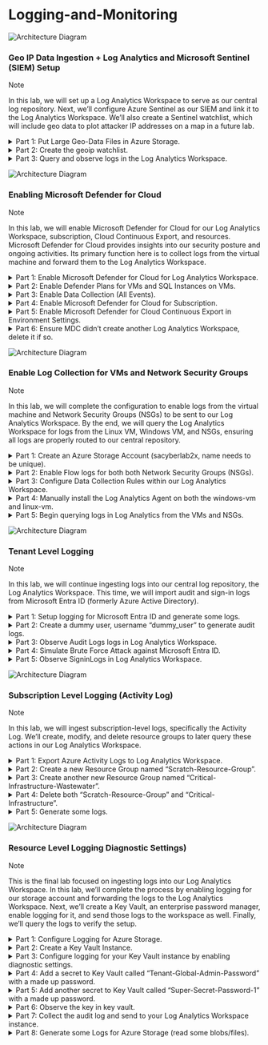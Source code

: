 # Logging-and-Monitoring

![Architecture Diagram](https://imgur.com/Qa1MyLI.png)
### Geo IP Data Ingestion + Log Analytics and Microsoft Sentinel (SIEM) Setup
> [!NOTE]
> In this lab, we will set up a Log Analytics Workspace to serve as our central log repository. Next, we’ll configure Azure Sentinel as our SIEM and link it to the Log Analytics Workspace. We’ll also create a Sentinel watchlist, which will include geo data to plot attacker IP addresses on a map in a future lab.




<details>
<summary>Part 1: Put Large Geo-Data Files in Azure Storage.</summary>

1. Create a Log Analytics Workspace (our log aggregator) named: LAW-Cyber-Lab-0x.<br>
    a. Search “Log Analytics workspaces” → select create log analytics workspace.
    ![Azure image](https://imgur.com/ZG2ErXM.png)
    b. Put it in the EG-Cyber-Lab Resource Group & name it LAW-Cyber-Lab-0x & keep the region the same (East US 2) → select “review + create”.
    ![Azure image](https://imgur.com/kF38dVg.png)
2. Setup Sentinel and connect it to our Log Analytics Workspace.<br>
    a. Search for “sentinel” → select create Microsoft Sentinel.
    ![Azure image](https://imgur.com/TaAjWMt.png)
    b. Select LAW-Cyber-Lab-01 → select add.
    ![Azure image](https://imgur.com/6grwBGN.png)
</details>

<details>
<summary>Part 2: Create the geoip watchlist.</summary>

1. Download this [geoip-summarized.csv file](https://github.com/joshmadakor1/Cyber-Course-v2/blob/main/Sentinel-Maps(JSON)/geoip-summarized.csv) onto your PC.<br>
    a. Go to watchlist in the workspace of ‘LAW-Cyber-Lab-0x’ & click ‘+ new’ to create a new Watchlist.<br>
    ![Azure image](https://imgur.com/JLZ02ar.png)
    b. Name/Alias should be: geoip → select next.<br>
    ![Azure image](https://imgur.com/fTLAKVZ.png)
    c. Source type: Local File, then click ‘browse for files’ & select what we downloaded earlier.<br>
    ![Azure image](https://imgur.com/q5ecjpK.png)
    ![Azure image](https://imgur.com/j5nywDg.png)
    d. The File Preview should show up → SearchKey should be Network → select ‘review + create’.<br>
    ![Azure image](https://imgur.com/RMt8skB.png)
    e. Go back to watchlist to see the one we just created.<br>
    ![Azure image](https://imgur.com/EzAvOh5.png)
    f. Allow time for these files to “upload”/load from your storage account into Sentinel/Log Analytics Workspace. There are about 27k /55k rows/records.<br>
</details>

<details>
<summary>Part 3: Query and observe logs in the Log Analytics Workspace.</summary>

1. Go to Log Analytics Workspace → select ‘LAW-Cyber-Lab-0x’.<br>
![Azure image](https://imgur.com/9dkslq8.png)
2. Click on logs and paste the query ‘_GetWatchlist("geoip")’ → select Run.<br>
![Azure image](https://imgur.com/8IDPIDY.png)
3. Typing ‘| count’ will return the total number of records there are.<br>
![Azure image](https://imgur.com/BRDoI8l.png)
</details>



![Architecture Diagram](https://imgur.com/Qa1MyLI.png)
### Enabling Microsoft Defender for Cloud
> [!NOTE]
> In this lab, we will enable Microsoft Defender for Cloud for our Log Analytics Workspace, subscription, Cloud Continuous Export, and resources. Microsoft Defender for Cloud provides insights into our security posture and ongoing activities. Its primary function here is to collect logs from the virtual machine and forward them to the Log Analytics Workspace.



<details>
<summary>Part 1: Enable Microsoft Defender for Cloud for Log Analytics Workspace.</summary>

1. Enable Defender Plans for VMs and SQL Instances on VMs.<br>
Search Microsoft Defender and click on ‘Environment settings → select the toggle & click on the three dots to edit settings for ‘LAW-Cyber-Lab-0x’.
![Azure image](https://imgur.com/IBYBBLy.png)

</details>

<details>
<summary>Part 2: Enable Defender Plans for VMs and SQL Instances on VMs.</summary>

1. Turn ‘Servers’ & ‘SQL servers on machines’ ON → select ‘save’.<br>
![Azure image](https://imgur.com/Vv21I7L.png)
</details>

<details>
<summary>Part 3: Enable Data Collection (All Events).</summary>

1. Select ‘Data Collection’ & ‘All Events’ → select ‘save’.<br>
![Azure image](https://imgur.com/aZJLqCZ.png)
2. Go back to Microsoft Defender, refresh & you will see it now has 2 plans.<br>
![Azure image](https://imgur.com/zdtQQ53.png)
</details>

<details>
<summary>Part 4: Enable Microsoft Defender for Cloud for Subscription.</summary>

1. Search Microsoft Defender and click on ‘Environment settings’ → click down on the toggle & click on the three dots to edit settings for ‘Azure subscription 1’.
![Azure image](https://imgur.com/c89rJYA.png)
2. Turn status ON for Servers, Databases, Storage, & Key Vault.<br>
![Azure image](https://imgur.com/6nr1oQS.png)
3. Got to settings under Servers.<br>
![Azure image](https://imgur.com/YALcrZ7.png)
4. Select Edit configuration.<br>
![Azure image](https://imgur.com/2iruTO7.png)
5. Change workspace to custom → select ‘LAW-Cyber-Lab-0x’, Apply → select continue & save.<br>
![Azure image](https://imgur.com/t9oOVnM.png)
![Azure image](https://imgur.com/gxpthlW.png)
</details>

<details>
<summary>Part 5: Enable Microsoft Defender for Cloud Continuous Export in Environment Settings.</summary>

1. Go to ‘Continuous export’ → select ‘Log Analytics workspace’ → select all the Exported data types.<br>
![Azure image](https://imgur.com/1FK2HIB.png)
3. Select RG-Cyber-Lab for the resource group & ‘LAW-Cyber-Lab-0x’ for the workspace → select save.<br>
![Azure image](https://imgur.com/IzuL9wD.png)
</details>

<details>
<summary>Part 6: Ensure MDC didn’t create another Log Analytics Workspace, delete it if so.</summary>

1. Go to Log Analytics workspaces and delete the Default workspace that was created.<br>
![Azure image](https://imgur.com/afkAlBI.png)
![Azure image](https://imgur.com/fS4CfSq.png)
</details>


![Architecture Diagram](https://imgur.com/Qa1MyLI.png)
### Enable Log Collection for VMs and Network Security Groups
> [!NOTE]
> In this lab, we will complete the configuration to enable logs from the virtual machine and Network Security Groups (NSGs) to be sent to our Log Analytics Workspace. By the end, we will query the Log Analytics Workspace for logs from the Linux VM, Windows VM, and NSGs, ensuring all logs are properly routed to our central repository.



<details>
<summary>Part 1: Create an Azure Storage Account (sacyberlab2x, name needs to be unique).</summary>

1. Search for Storage account and create a new one.<br>
![Azure image](https://imgur.com/ziv3uAd.png)
2. Put it in our RG-Cyber-Lab group → Name it sacyberlab2x → Keep it in the same region as our vms (East US 2) → Keep everything else the same → Review and Create it.<br>
![Azure image](https://imgur.com/nyhuo9z.png)
</details>

<details>
<summary>Part 2: Enable Flow logs for both both Network Security Groups (NSGs).</summary>

1. Search NSG and click the windows-vm-nsg → select NSG flow logs → select Create a NSG Flow Log.<br>
![Azure image](https://imgur.com/CfqPOoj.png)
2. Click Select target resource and select Network Security Group → select both the windows and linux vm → confirm selection.<br>
![Azure image](https://imgur.com/ul17vSq.png)
![Azure image](https://imgur.com/bdw9PLk.png)
3. Storage account should be sacyberlab2x and retention days 0 → select Next: Analytics.<br>
![Azure image](https://imgur.com/g6AHkEB.png)
4. Select Version 2 → enable traffic analytics → set to every 10 minutes → make sure the Log analytics workspace is correct → review+create.<br>
![Azure image](https://imgur.com/uNlzhni.png)
</details>

<details>
<summary>Part 3: Configure Data Collection Rules within our Log Analytics Workspace.</summary>

1. Configure Linux Data Sources (auth only).<br>
   a. Search for Log Analytics Workspace → select LAW-Cyber-Lab-0x → select Agents and Data Collection Rules → Create.<br>
   ![Azure image](https://imgur.com/WtagJYM.png)
   ![Azure image](https://imgur.com/vBNu72t.png)
   b. Name the Rule: dcr-all-vms (data collection rule) → make sure the region is East US 2 (the same as the vms) → select all for platform type → select        Next: Resources.<br>
   ![Azure image](https://imgur.com/fH1Lwyu.png)
   c. Select Add resources → expand RG-Cyber-Lab resource group → select both vms → select apply → Next: Collect and deliver.<br>
   ![Azure image](https://imgur.com/OiNzxBB.png)
   ![Azure image](https://imgur.com/50RLI6C.png)
   d. Select Add data source → select Linux Syslog as data source type → select LOG_AUTH → leave the minimum log level at LOG_DEBUG → select none for the        rest of the facilities → select Next: Destination → select Add destination → select Destination Type as Azure Monitor Logs and Destination Details as your    Logs Analytics Workspace → Select Add data source.<br>
   ![Azure image](https://imgur.com/oN0ZfYV.png)
   ![Azure image](https://imgur.com/fqiQDLM.png)
3. Configure Windows Data Sources (Application (information only), Security (All)).<br>
   a. We will add another data source for the windows event logs → select the Information log for Application → select Audit success & Audit failure for         Security → select Next: Destination → select Destination Type as Azure Monitor Logs and Destination Details as your Logs Analytics Workspace → Select Add     data source.<br>
   ![Azure image](https://imgur.com/tub722G.png)
   ![Azure image](https://imgur.com/TklDdb1.png)
   b. Review + create the data collection rules.<br>
   ![Azure image](https://imgur.com/OEUAO97.png)
5. Configure Special Windows Event Data Collection (Defender and Windows Firewall).<br>
   a. Go back to see that the data collection rules were created → select it → go to Data sources → select Windows Event Logs → Change Basic to Custom → copy    this XPath query: Microsoft-Windows-Windows Defender/Operational!*[System[(EventID=1116 or EventID=1117)]] → paste and add it → copy this XPath query:        Microsoft-Windows-Windows Firewall With Advanced Security/Firewall!*[System[(EventID=2003)]] → paste, add it and select Save.
   ![Azure image](https://imgur.com/YuKhr21.png)
   ![Azure image](https://imgur.com/Nx3awQU.png)
   ![Azure image](https://imgur.com/aBCBOYB.png)
   ![Azure image](https://imgur.com/tyLAKYA.png)
   b. Check that both XPath queries have been added.<br>
   ![Azure image](https://imgur.com/stCdnBf.png)
</details>



<details>
<summary>Part 4: Manually install the Log Analytics Agent on both the windows-vm and linux-vm.</summary>

1. Install the Windows Agent on the windows-vm.<br>
   a. Go to our Log Analytics Workspace and select it → select Agents → expand Log Analytics Agent instructions → Copy the Workspace ID and the Primary key.<br>
   ![Azure image](https://imgur.com/Pa4XBpG.png)
   b. RDT into the window vm → open the notepad and paste the Workspace ID and Primary key.<br>
   ![Azure image](https://imgur.com/rdUTgk3.png)
   ![Azure image](https://imgur.com/h2eP8w2.png)<br>
   c. Go back to Log Analytics Agent → copy the download Windows Agent (64 bit) link → open Edge in the windows vm → paste the download link in the search          bar and press enter to download.<br>
   ![Azure image](https://imgur.com/AO5vsLR.png)
   d. Open file → select next and you can see the agent was already installed, so we will add the Log Analytics Workspace through the already downloaded            agent.<br>
   ![Azure image](https://imgur.com/2fCrLF2.png)
   ![Azure image](https://imgur.com/OO3BNlX.png)
   e. Search for control panel → switch to large icons → select Microsoft Monitoring Agent → Go to Azure Log Analytics (OMS) tab → click Add → paste the         Workspace ID and the Primary key → Make sure it’s Azure Commercial → select Ok → select Apply → Status should show a green check to signify that the          connection is successful.<br>
   ![Azure image](https://imgur.com/grc8GHB.png)
   ![Azure image](https://imgur.com/Qx38xeK.png)
   ![Azure image](https://imgur.com/dCayHGV.png)
   ![Azure image](https://imgur.com/7EHAOlK.png)
   f. You should now see both windows servers are connected.<br>
   ![Azure image](https://imgur.com/xH4UqJ6.png)
3. Install the Log Analytics Agent on the linux-vm.<br>
    a. Go back to Log Analytics Agent → select Linux servers → expand Log Analytics Agent instructions → Copy the agent for Linux.<br>
    ![Azure image](https://imgur.com/HfcEJYj.png)
    b. Open the terminal and SSH into the linux vm: ssh labuser@172.206.42.40 → enter password: Cyberlab1234! → install the agent by pasting it and click         enter → you should get a status code 0 at the end.<br>
    ![Azure image](https://imgur.com/D1pnqNG.png)
    ![Azure image](https://imgur.com/ifFhtrE.png)<br>
    c. Go back to Log Analytics Agent to check and see both linux servers are connected.<br>
</details>


<details>
<summary>Part 5: Begin querying logs in Log Analytics from the VMs and NSGs.</summary>

1. Query Syslog (linux).<br>
   a. Go to Logs in your Logs Analytics Workspace → start querying the logs → type Syslog for Linux & click Run.<br>
   ![Azure image](https://imgur.com/SA32o44.png)
3. Query SecurityEvent (windows).<br>
   a. Type SecurityEvent for Windows & click Run.<br>
   ![Azure image](https://imgur.com/XPBGpgw.png)
5. Query AzureNetworkAnalytics_CL (Network Security Groups/NSGs).<br>
   a. Type AzureNetworkAnalytics_CL for the NSG logs & click Run.<br>
   ![Azure image](https://imgur.com/DOm0oiT.png)
</details>


![Architecture Diagram](https://imgur.com/Qa1MyLI.png)
### Tenant Level Logging
> [!NOTE]
> In this lab, we will continue ingesting logs into our central log repository, the Log Analytics Workspace. This time, we will import audit and sign-in logs from Microsoft Entra ID (formerly Azure Active Directory).



<details>
<summary>Part 1: Setup logging for Microsoft Entra ID and generate some logs.</summary>

1. Create Diagnostic Settings to ingest Azure AD Logs.<br>
    a. Go to Microsoft Entra ID → select Diagnostic setting → select Add diagnostic setting.<br>
    ![Azure image](https://imgur.com/nd6L8bz.png)
2. Name it ds-audit-signin → select AuditLogs and SigninLogs → Select Send to Log Analytics Workspace and Select the workspace → select Save.<br>
![Azure image](https://imgur.com/XhmXPJC.png)
3. Go back to the diagnostic setting to see the one we created.<br>
![Azure image](https://imgur.com/UyOB5q2.png)
4. Check Log Analytics Workspace to see that the tables have been created: “AuditLogs” “SigninLogs”.<br>
    a. Go to Log Analytics Workspace → select Tables → type audit & signin to see if they were created → we can still attempt to query it even if they don’t show up.<br>
    ![Azure image](https://imgur.com/7uhhbTk.png)
    ![Azure image](https://imgur.com/b7SfcI1.png)
</details>


<details>
<summary>Part 2: Create a dummy user, username “dummy_user” to generate audit logs.</summary>

1. Go to Microsoft Entra ID → select Users → select New User and Create new user → name it dummy_user → copy temp. password → select Review + create →        copy the user principal name → select Create.<br>
![Azure image](https://imgur.com/S2Wg3sH.png)
![Azure image](https://imgur.com/OXmCwOR.png)
![Azure image](https://imgur.com/TtFrEOI.png)
2. Refresh and you can see that the user has been created.<br>
![Azure image](https://imgur.com/NhS9n8w.png)
3. Login once with the dummy_user credentials to generate signin logs (incognito window).<br>
    a. Open a private tab and login using the dummy_user credentials and update password to Cyberlab123!.<br>
    ![Azure image](https://imgur.com/VTP9kwf.png)
    ![Azure image](https://imgur.com/POjWdqE.png)
5. Assign dummy_user the Role of Global Administrator.<br>
    a. Select the dummy_user → select Assigned roles → select Add assignments → type global in search bar → select Global Administrator → select Add.<br>
   ![Azure image](https://imgur.com/UoNs2cM.png)
   b. Refresh to see assigned role.<br>
   ![Azure image](https://imgur.com/kF5kyIm.png)
7. Delete dummy_user.<br>
    a. Delete the dummy_user to generate another audit log → select Overview and delete the user.<br>
    ![Azure image](https://imgur.com/R9l5JfL.png)
</details>

<details>
<summary>Part 3: Observe Audit Logs logs in Log Analytics Workspace.</summary>

1. Go to Log Analytics Workspace → select Logs → change time to local time → query AuditLogs.<br>
![Azure image](https://imgur.com/vXUslDr.png)
![Azure image](https://imgur.com/7i1DRsb.png)
</details>

<details>
    
<summary>Part 4: Simulate Brute Force Attack against Microsoft Entra ID.</summary>

1. Create the “attacker” user if does not exist already.<br>
    a. Go to Microsoft Entra ID → select Users → select New User and Create new user → name it attacker → copy temp. password → select Review + create → copy 
    the user principal name → select Create.<br>
    ![Azure image](https://imgur.com/mQPcPSb.png)
    ![Azure image](https://imgur.com/jXa2Xyf.png)
    ![Azure image](https://imgur.com/jXa2Xyf.png)
    ![Azure image](https://imgur.com/XOV7y7k.png)<br>
    b. refresh and you can see that the user has been created.<br>
    ![Azure image](https://imgur.com/eW6BUfs.png)
3. Produce 10-11 failed Logins with the portal.<br>
    a. Open a private tab, and login using the attacker user credentials and update password to Cyberlab123! → we will login correctly once, and then do a        failed login.<br>
    ![Azure image](https://imgur.com/Bv2HLXk.png)
    ![Azure image](https://imgur.com/QUcCFO7.png)<br>
    b. Once logged in, close and reopen the private browser and attempt to sign in with a wrong password 10 times → then login with the correct password →        close the private browser.<br>
    ![Azure image](https://imgur.com/4rOpKtA.png)
</details>

<details>
<summary>Part 5: Observe SigninLogs in Log Analytics Workspace.</summary>

1. Go to Log Analytics Workspace → select Logs → change time to local time → query SigninLogs.
![Azure image](https://imgur.com/5Dzu9lG.png)
![Azure image](https://imgur.com/ZEdsEO2.png)
</details>



![Architecture Diagram](https://imgur.com/Qa1MyLI.png)
### Subscription Level Logging (Activity Log)
> [!NOTE]
> In this lab, we will ingest subscription-level logs, specifically the Activity Log. We’ll create, modify, and delete resource groups to later query these actions in our Log Analytics Workspace.



<details>
<summary>Part 1: Export Azure Activity Logs to Log Analytics Workspace.</summary>

</details>

<details>
<summary>Part 2: Create a new Resource Group named “Scratch-Resource-Group”.</summary>

</details>

<details>
<summary>Part 3: Create another new Resource Group named “Critical-Infrastructure-Wastewater”.</summary>
(DO NOT ACCIDENTALLY DELETE YOUR LAB RESOURCE GROUP)

</details>

<details>
<summary>Part 4: Delete both “Scratch-Resource-Group” and “Critical-Infrastructure”.</summary>

</details>

<details>
<summary>Part 5: Generate some logs.</summary>

</details>



![Architecture Diagram](https://imgur.com/Qa1MyLI.png)
### Resource Level Logging Diagnostic Settings)
> [!NOTE]
> This is the final lab focused on ingesting logs into our Log Analytics Workspace. In this lab, we’ll complete the process by enabling logging for our storage account and forwarding the logs to the Log Analytics Workspace. Next, we’ll create a Key Vault, an enterprise password manager, enable logging for it, and send those logs to the workspace as well. Finally, we’ll query the logs to verify the setup.



<details>
<summary>Part 1: Configure Logging for Azure Storage.</summary>

</details>

<details>
<summary>Part 2: Create a Key Vault Instance.</summary>

</details>

<details>
<summary>Part 3: Configure logging for your Key Vault instance by enabling diagnostic settings.</summary>

</details>

<details>
<summary>Part 4: Add a secret to Key Vault called “Tenant-Global-Admin-Password” with a made up password.</summary>

</details>

<details>
<summary>Part 5: Add another secret to Key Vault called “Super-Secret-Password-1” with a made up password.</summary>

</details>

<details>
<summary>Part 6: Observe the key in key vault.</summary>

</details>

<details>
<summary>Part 7: Collect the audit log and send to your Log Analytics Workspace instance.</summary>

</details>

<details>
<summary>Part 8: Generate some Logs for Azure Storage (read some blobs/files).</summary>

</details>
